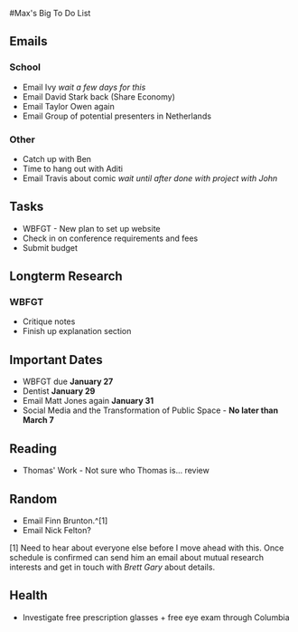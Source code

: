 #Max's Big To Do List

## Emails

### School

* Email Ivy *wait a few days for this*
* Email David Stark back (Share Economy)
* Email Taylor Owen again
* Email Group of potential presenters in Netherlands

### Other

* Catch up with Ben
* Time to hang out with Aditi
* Email Travis about comic *wait until after done with project with John*

## Tasks

* WBFGT - New plan to set up website
* Check in on conference requirements and fees
* Submit budget

## Longterm Research

### WBFGT

* Critique notes
* Finish up explanation section

## Important Dates

* WBFGT due **January 27**
* Dentist **January 29**
* Email Matt Jones again **January 31**
* Social Media and the Transformation of Public Space - **No later than March 7**

## Reading

* Thomas' Work - Not sure who Thomas is... review

## Random

* Email Finn Brunton.^[1]
* Email Nick Felton?

[1] Need to hear about everyone else before I move ahead with this. Once schedule is confirmed can send him an email about mutual research interests and get in touch with *Brett Gary* about details.

## Health

* Investigate free prescription glasses + free eye exam through Columbia
